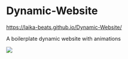 # Dynamic-Website
https://laika-beats.github.io/Dynamic-Website/


A boilerplate dynamic website with animations

![](assets/ModernWebsite.gif)
